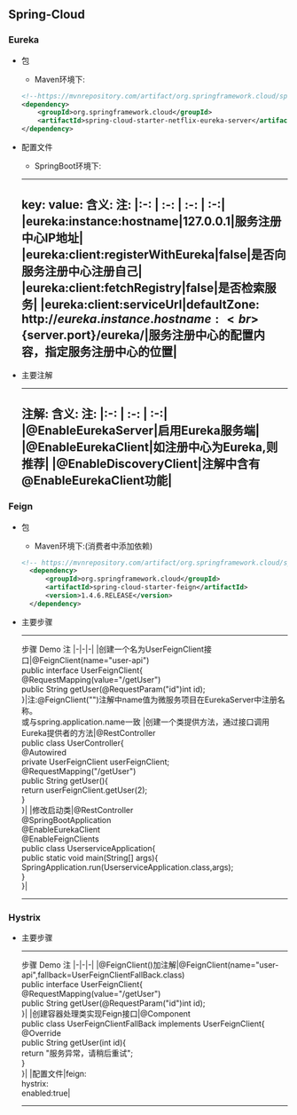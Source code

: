 ## Spring-Cloud
### Eureka
* 包
    * Maven环境下:
    ```xml
    <!--https://mvnrepository.com/artifact/org.springframework.cloud/spring-cloud-starter-netflix-eureka-server-->
    <dependency>
        <groupId>org.springframework.cloud</groupId>
        <artifactId>spring-cloud-starter-netflix-eureka-server</artifactId>
    </dependency>
    ```
* 配置文件
    * SpringBoot环境下:
    ---
    key:
    value:
    含义:
    注:
    |:-: | :-: | :-: | :-:| 
    |eureka:instance:hostname|127.0.0.1|服务注册中心IP地址|
    |eureka:client:registerWithEureka|false|是否向服务注册中心注册自己|
    |eureka:client:fetchRegistry|false|是否检索服务|
    |eureka:client:serviceUrl|defaultZone:<br>http://${eureka.instance.hostname}:<br>${server.port}/eureka/|服务注册中心的配置内容，指定服务注册中心的位置|
    ---
* 主要注解

    ---
    注解:
    含义:
    注:
    |:-: | :-: | :-:|
    |@EnableEurekaServer|启用Eureka服务端|
    |@EnableEurekaClient|如注册中心为Eureka,则推荐|
    |@EnableDiscoveryClient|注解中含有@EnableEurekaClient功能|
    ---

### Feign
* 包
    * Maven环境下:(消费者中添加依赖)
    ```xml
    <!-- https://mvnrepository.com/artifact/org.springframework.cloud/spring-cloud-starter-feign -->
      <dependency>
          <groupId>org.springframework.cloud</groupId>
          <artifactId>spring-cloud-starter-feign</artifactId>
          <version>1.4.6.RELEASE</version>
      </dependency>

    ```
* 主要步骤

    ---
    步骤
    Demo
    注
    |-|-|-|
    |创建一个名为UserFeignClient接口|@FeignClient(name="user-api")<br>public interface UserFeignClient{<br>@RequestMapping(value="/getUser")<br>public String getUser(@RequestParam("id")int id);<br>}|注:@FeignClient("")注解中name值为微服务项目在EurekaServer中注册名称。<br>或与spring.application.name一致
    |创建一个类提供方法，通过接口调用Eureka提供者的方法|@RestController<br>public class UserController{<br>@Autowired<br>private UserFeignClient userFeignClient;<br>@RequestMapping("/getUser")<br>public String getUser(){<br>return userFeignClient.getUser(2);<br>}<br>}|
    |修改启动类|@RestController<br>@SpringBootApplication<br>@EnableEurekaClient<br>@EnableFeignClients<br>public class UserserviceApplication{<br>public static void main(String[] args){<br>SpringApplication.run(UserserviceApplication.class,args);<br>}<br>}|
    
    ---
    
### Hystrix
* 主要步骤

    ---
    步骤
    Demo
    注
    |-|-|-|
    |@FeignClient()加注解|@FeignClient(name="user-api",fallback=UserFeignClientFallBack.class)<br>public interface UserFeignClient{<br>@RequestMapping(value="/getUser")<br>public String getUser(@RequestParam("id")int id);<br>}|
    |创建容器处理类实现Feign接口|@Component<br>public class UserFeignClientFallBack implements UserFeignClient{<br>@Override<br>public String getUser(int id){<br>return "服务异常，请稍后重试";<br>}<br>}|
    |配置文件|feign:<br>hystrix:<br>enabled:true|
    
    ---
    

